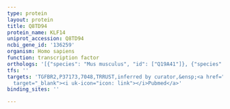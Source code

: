 ```yaml
---
type: protein
layout: protein
title: Q8TD94
protein_name: KLF14
uniprot_accession: Q8TD94
ncbi_gene_id: '136259'
organism: Homo sapiens
function: transcription factor
orthologs: '[{"species": "Mus musculus", "id": ["Q19A41"]}, {"species": "Rattus norvegicus", "id": ["D3ZVG6"]}]'
tfs: ''
targets: 'TGFBR2,P37173,7048,TRRUST,inferred by curator,&ensp;<a href="https://www.ncbi.nlm.nih.gov/pubmed/?term=29087512%5Buid%5D+OR+19088080%5Buid%5D"
  target="_blank"><i uk-icon="icon: link"></i>Pubmed</a>'
binding_sites: ''

---
```

